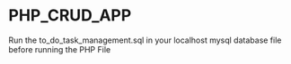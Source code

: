 # PHP_CRUD_APP
Run the to_do_task_management.sql in your localhost mysql database file before running the PHP File
